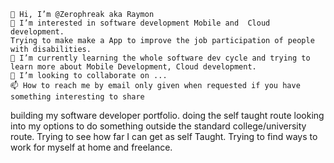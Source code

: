 

    👋 Hi, I’m @Zerophreak aka Raymon
    👀 I’m interested in software development Mobile and  Cloud development. 
    Trying to make make a App to improve the job participation of people with disabilities.
    🌱 I’m currently learning the whole software dev cycle and trying to learn more about Mobile Development, Cloud development.
    💞️ I’m looking to collaborate on ...
    📫 How to reach me by email only given when requested if you have something interesting to share

building my software developer portfolio. doing the self taught route looking into my options to do something outside the standard college/university route. Trying to see how far I can get as self Taught.
Trying to find ways to work for myself at home and freelance. 


<!---
Zerophreak/Zerophreak is a ✨ special ✨ repository because its `README.md` (this file) appears on your GitHub profile.
You can click the Preview link to take a look at your changes.
--->
